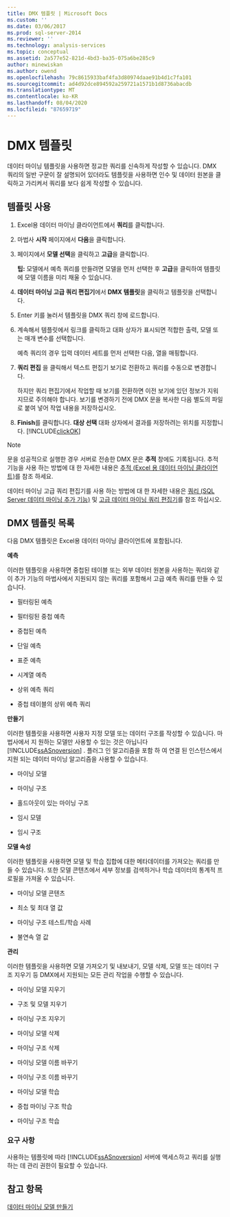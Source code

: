 ```yaml
---
title: DMX 템플릿 | Microsoft Docs
ms.custom: ''
ms.date: 03/06/2017
ms.prod: sql-server-2014
ms.reviewer: ''
ms.technology: analysis-services
ms.topic: conceptual
ms.assetid: 2a577e52-821d-4bd3-ba35-075a6be285c9
author: minewiskan
ms.author: owend
ms.openlocfilehash: 79c8615933baf4fa3d80974daae91b4d1c7fa101
ms.sourcegitcommit: ad4d92dce894592a259721a1571b1d8736abacdb
ms.translationtype: MT
ms.contentlocale: ko-KR
ms.lasthandoff: 08/04/2020
ms.locfileid: "87659719"
---
```

# <a name="dmx-templates"></a>DMX 템플릿
  데이터 마이닝 템플릿을 사용하면 정교한 쿼리를 신속하게 작성할 수 있습니다. DMX 쿼리의 일반 구문이 잘 설명되어 있더라도 템플릿을 사용하면 인수 및 데이터 원본을 클릭하고 가리켜서 쿼리를 보다 쉽게 작성할 수 있습니다.  
  
## <a name="using-the-templates"></a>템플릿 사용  
  
1.  Excel용 데이터 마이닝 클라이언트에서 **쿼리**를 클릭합니다.  
  
2.  마법사 **시작** 페이지에서 **다음**을 클릭합니다.  
  
3.  페이지에서 **모델 선택**을 클릭하고 **고급**을 클릭합니다.  
  
     **팁:** 모델에서 예측 쿼리를 만들려면 모델을 먼저 선택한 후 **고급**을 클릭하여 템플릿에 모델 이름을 미리 채울 수 있습니다.  
  
4.  **데이터 마이닝 고급 쿼리 편집기**에서 **DMX 템플릿**을 클릭하고 템플릿을 선택합니다.  
  
5.  Enter 키를 눌러서 템플릿을 DMX 쿼리 창에 로드합니다.  
  
6.  계속해서 템플릿에서 링크를 클릭하고 대화 상자가 표시되면 적합한 출력, 모델 또는 매개 변수를 선택합니다.  
  
     예측 쿼리의 경우 입력 데이터 세트를 먼저 선택한 다음, 열을 매핑합니다.  
  
7.  **쿼리 편집** 을 클릭해서 텍스트 편집기 보기로 전환하고 쿼리를 수동으로 변경합니다.  
  
     하지만 쿼리 편집기에서 작업할 때 보기를 전환하면 이전 보기에 있던 정보가 지워지므로 주의해야 합니다. 보기를 변경하기 전에 DMX 문을 복사한 다음 별도의 파일로 붙여 넣어 작업 내용을 저장하십시오.  
  
8.  **Finish**를 클릭합니다. **대상 선택** 대화 상자에서 결과를 저장하려는 위치를 지정합니다. [!INCLUDE[clickOK](../includes/clickok-md.md)]  
  
> [!NOTE]  
>  문을 성공적으로 실행한 경우 서버로 전송한 DMX 문은 **추적** 창에도 기록됩니다. 추적 기능을 사용 하는 방법에 대 한 자세한 내용은 [추적 &#40;Excel 용 데이터 마이닝 클라이언트&#41;](trace-data-mining-client-for-excel.md)를 참조 하세요.  
  
 데이터 마이닝 고급 쿼리 편집기를 사용 하는 방법에 대 한 자세한 내용은 [쿼리 &#40;SQL Server 데이터 마이닝 추가 기능&#41;](query-sql-server-data-mining-add-ins.md) 및 [고급 데이터 마이닝 쿼리 편집기](advanced-data-mining-query-editor.md)를 참조 하십시오.  
  
## <a name="list-of-dmx-templates"></a>DMX 템플릿 목록  
 다음 DMX 템플릿은 Excel용 데이터 마이닝 클라이언트에 포함됩니다.  
  
 **예측**  
  
 이러한 템플릿을 사용하면 중첩된 테이블 또는 외부 데이터 원본을 사용하는 쿼리와 같이 추가 기능의 마법사에서 지원되지 않는 쿼리를 포함해서 고급 예측 쿼리를 만들 수 있습니다.  
  
-   필터링된 예측  
  
-   필터링된 중첩 예측  
  
-   중첩된 예측  
  
-   단일 예측  
  
-   표준 예측  
  
-   시계열 예측  
  
-   상위 예측 쿼리  
  
-   중첩 테이블의 상위 예측 쿼리  
  
 **만들기**  
  
 이러한 템플릿을 사용하면 사용자 지정 모델 또는 데이터 구조를 작성할 수 있습니다. 마법사에서 지 원하는 모델만 사용할 수 있는 것은 아닙니다 [!INCLUDE[ssASnoversion](../includes/ssasnoversion-md.md)] . 플러그 인 알고리즘을 포함 하 여 연결 된 인스턴스에서 지원 되는 데이터 마이닝 알고리즘을 사용할 수 있습니다.  
  
-   마이닝 모델  
  
-   마이닝 구조  
  
-   홀드아웃이 있는 마이닝 구조  
  
-   임시 모델  
  
-   임시 구조  
  
 **모델 속성**  
  
 이러한 템플릿을 사용하면 모델 및 학습 집합에 대한 메타데이터를 가져오는 쿼리를 만들 수 있습니다. 또한 모델 콘텐츠에서 세부 정보를 검색하거나 학습 데이터의 통계적 프로필을 가져올 수 있습니다.  
  
-   마이닝 모델 콘텐츠  
  
-   최소 및 최대 열 값  
  
-   마이닝 구조 테스트/학습 사례  
  
-   불연속 열 값  
  
 **관리**  
  
 이러한 템플릿을 사용하면 모델 가져오기 및 내보내기, 모델 삭제, 모델 또는 데이터 구조 지우기 등 DMX에서 지원되는 모든 관리 작업을 수행할 수 있습니다.  
  
-   마이닝 모델 지우기  
  
-   구조 및 모델 지우기  
  
-   마이닝 구조 지우기  
  
-   마이닝 모델 삭제  
  
-   마이닝 구조 삭제  
  
-   마이닝 모델 이름 바꾸기  
  
-   마이닝 구조 이름 바꾸기  
  
-   마이닝 모델 학습  
  
-   중첩 마이닝 구조 학습  
  
-   마이닝 구조 학습  
  
### <a name="requirements"></a>요구 사항  
 사용하는 템플릿에 따라 [!INCLUDE[ssASnoversion](../includes/ssasnoversion-md.md)] 서버에 액세스하고 쿼리를 실행하는 데 관리 권한이 필요할 수 있습니다.  
  
## <a name="see-also"></a>참고 항목  
 [데이터 마이닝 모델 만들기](creating-a-data-mining-model.md)  
  
  
